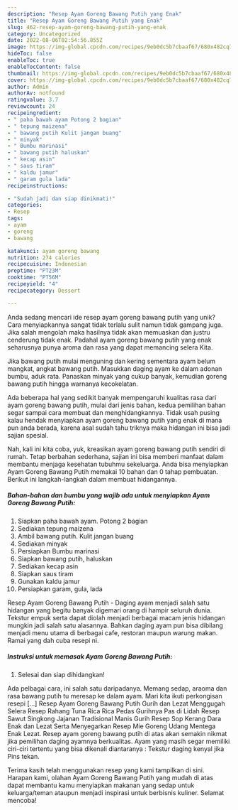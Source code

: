 ```yaml
---
description: "Resep Ayam Goreng Bawang Putih yang Enak"
title: "Resep Ayam Goreng Bawang Putih yang Enak"
slug: 462-resep-ayam-goreng-bawang-putih-yang-enak
category: Uncategorized
date: 2022-08-06T02:54:56.855Z
image: https://img-global.cpcdn.com/recipes/9eb0dc5b7cbaaf67/680x482cq70/ayam-goreng-bawang-putih-foto-resep-utama.jpg
hideToc: false
enableToc: true
enableTocContent: false
thumbnail: https://img-global.cpcdn.com/recipes/9eb0dc5b7cbaaf67/680x482cq70/ayam-goreng-bawang-putih-foto-resep-utama.jpg
cover: https://img-global.cpcdn.com/recipes/9eb0dc5b7cbaaf67/680x482cq70/ayam-goreng-bawang-putih-foto-resep-utama.jpg
author: Admin
authorAv: notfound
ratingvalue: 3.7
reviewcount: 24
recipeingredient:
- " paha bawah ayam Potong 2 bagian"
- " tepung maizena"
- " bawang putih Kulit jangan buang"
- " minyak"
- " Bumbu marinasi"
- " bawang putih haluskan"
- " kecap asin"
- " saus tiram"
- " kaldu jamur"
- " garam gula lada"
recipeinstructions:

- "Sudah jadi dan siap dinikmati!"
categories:
- Resep
tags:
- ayam
- goreng
- bawang

katakunci: ayam goreng bawang 
nutrition: 274 calories
recipecuisine: Indonesian
preptime: "PT23M"
cooktime: "PT56M"
recipeyield: "4"
recipecategory: Dessert

---
```





Anda sedang mencari ide resep ayam goreng bawang putih yang unik? Cara menyiapkannya sangat tidak terlalu sulit namun tidak gampang juga. Jika salah mengolah maka hasilnya tidak akan memuaskan dan justru cenderung tidak enak. Padahal ayam goreng bawang putih yang enak seharusnya punya aroma dan rasa yang dapat memancing selera Kita.





Jika bawang putih mulai menguning dan kering sementara ayam belum mangkat, angkat bawang putih. Masukkan daging ayam ke dalam adonan bumbu, aduk rata. Panaskan minyak yang cukup banyak, kemudian goreng bawang putih hingga warnanya kecokelatan.

Ada beberapa hal yang sedikit banyak mempengaruhi kualitas rasa dari ayam goreng bawang putih, mulai dari jenis bahan, kedua pemilihan bahan segar sampai cara membuat dan menghidangkannya. Tidak usah pusing kalau hendak menyiapkan ayam goreng bawang putih yang enak di mana pun anda berada, karena asal sudah tahu triknya maka hidangan ini bisa jadi sajian spesial.






Nah, kali ini kita coba, yuk, kreasikan ayam goreng bawang putih sendiri di rumah. Tetap berbahan sederhana, sajian ini bisa memberi manfaat dalam membantu menjaga kesehatan tubuhmu sekeluarga. Anda bisa menyiapkan Ayam Goreng Bawang Putih memakai 10 bahan dan 0 tahap pembuatan. Berikut ini langkah-langkah dalam membuat hidangannya.

<!--inarticleads1-->

##### Bahan-bahan dan bumbu yang wajib ada untuk menyiapkan Ayam Goreng Bawang Putih:

1. Siapkan  paha bawah ayam. Potong 2 bagian
1. Sediakan  tepung maizena
1. Ambil  bawang putih. Kulit jangan buang
1. Sediakan  minyak
1. Persiapkan  Bumbu marinasi
1. Siapkan  bawang putih, haluskan
1. Sediakan  kecap asin
1. Siapkan  saus tiram
1. Gunakan  kaldu jamur
1. Persiapkan  garam, gula, lada


Resep Ayam Goreng Bawang Putih - Daging ayam menjadi salah satu hidangan yang begitu banyak digemari orang di hampir seluruh dunia. Tekstur empuk serta dapat diolah menjadi berbagai macam jenis hidangan mungkin jadi salah satu alasannya. Bahkan daging ayam pun bisa dibilang menjadi menu utama di berbagai cafe, restoran maupun warung makan. Ramai yang dah cuba resepi ni. 

<!--inarticleads2-->

##### Instruksi untuk memasak Ayam Goreng Bawang Putih:


1. Selesai dan siap dihidangkan!

Ada pelbagai cara, ini salah satu daripadanya. Memang sedap, araoma dan rasa bawang putih tu meresap ke dalam ayam. Mari kita ikuti perkongisan resepi […] Resep Ayam Goreng Bawang Putih Gurih dan Lezat Menggugah Selera Resep Rahang Tuna Rica Rica Pedas Gurihnya Pas di Lidah Resep Sawut Singkong Jajanan Tradisional Manis Gurih Resep Sop Kerang Dara Enak dan Lezat Serta Menyegarkan Resep Mie Goreng Udang Mentega Enak Lezat. Resep ayam goreng bawang putih di atas akan semakin nikmat jika pemilihan daging ayamnya berkualitas. Ayam yang masih segar memiliki ciri-ciri tertentu yang bisa dikenali diantaranya : Tekstur daging kenyal jika Pins tekan. 

Terima kasih telah menggunakan resep yang kami tampilkan di sini. Harapan kami, olahan Ayam Goreng Bawang Putih yang mudah di atas dapat membantu kamu menyiapkan makanan yang sedap untuk keluarga/teman ataupun menjadi inspirasi untuk berbisnis kuliner. Selamat mencoba!
